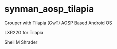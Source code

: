 synman_aosp_tilapia
===================

Grouper with Tilapia (GwT) AOSP Based Android OS

LXR22G for Tilapia

Shell M Shrader
